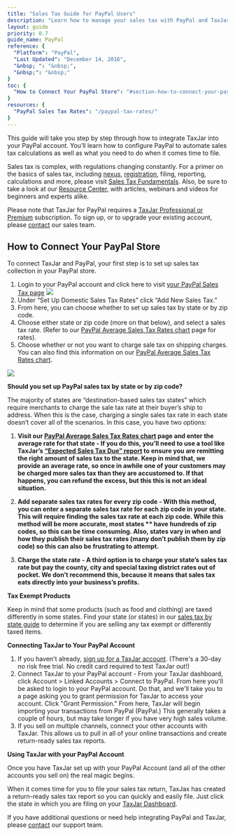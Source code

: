 ```yaml
---
title: "Sales Tax Guide for PayPal Users"
description: "Learn how to manage your sales tax with PayPal and TaxJar."
layout: guide
priority: 0.7
guide_name: PayPal
reference: {
  "Platform": "PayPal",
  "Last Updated": "December 14, 2016",
  "&nbsp; ": "&nbsp;",
  "&nbsp;": "&nbsp;"
}
toc: {
  "How to Connect Your PayPal Store": "#section-how-to-connect-your-paypal-store",
}
resources: {
  "PayPal Sales Tax Rates": "/paypal-tax-rates/"
}
---
```


This guide will take you step by step through how to integrate TaxJar into your PayPal account. You’ll learn how to configure PayPal to automate sales tax calculations as well as what you need to do when it comes time to file.

Sales tax is complex, with regulations changing constantly. For a primer on the basics of sales tax, including [nexus](https://www.taxjar.com/resources/sales-tax/nexus), [registration](https://www.taxjar.com/resources/sales-tax/registration), filing, reporting, calculations and more, please visit [Sales Tax Fundamentals](https://www.taxjar.com/resources/sales-tax). Also, be sure to take a look at our [Resource Center](https://www.taxjar.com/resources/), with articles, webinars and videos for beginners and experts alike.

Please note that TaxJar for PayPal requires a [TaxJar Professional or Premium](https://www.taxjar.com/how-it-works/) subscription. To sign up, or to upgrade your existing account, please [contact](https://www.taxjar.com/contact/) our sales team.

## How to Connect Your PayPal Store

To connect TaxJar and PayPal, your first step is to set up sales tax collection in your PayPal store.

1. Login to your PayPal account and click here to visit [your PayPal Sales Tax page](https://www.paypal.com/webscr?cmd=_profile-sales-tax/)
    ![](/images/guides/paypal/paypal-sales-tax.png)
2. Under “Set Up Domestic Sales Tax Rates” click “Add New Sales Tax.”
3. From here, you can choose whether to set up sales tax by state or by zip code.
4. Choose either state or zip code (more on that below), and select a sales tax rate. (Refer to our [PayPal Average Sales Tax Rates chart](https://www.taxjar.com/sales-tax/find-your-paypal-sales-tax-rates-by-state) page for rates).
5. Choose whether or not you want to charge sale tax on shipping charges. You can also find this information on our [PayPal Average Sales Tax Rates chart](https://www.taxjar.com/sales-tax/find-your-paypal-sales-tax-rates-by-state).

![](/images/guides/paypal/ga-paypal-sales-tax-example.png)

**Should you set up PayPal sales tax by state or by zip code?**

The majority of states are “destination-based sales tax states” which require merchants to charge the sale tax rate at their buyer’s ship to address. When this is the case, charging a single sales tax rate in each state doesn’t cover all of the scenarios. In this case, you have two options:

1. **Visit our [PayPal Average Sales Tax Rates chart](https://www.taxjar.com/paypal-tax-rates/) page and enter the average rate for that state -  If you do this, you’ll need to use a tool like TaxJar’s [“Expected Sales Tax Due” report](https://blog.taxjar.com/expected-sales-tax-collection/) to ensure you are remitting the right amount of sales tax to the state. Keep in mind that, we provide an average rate, so once in awhile one of your customers may be charged more sales tax than they are accustomed to. If that happens, you can refund the excess, but this this is not an ideal situation.**

2. **Add separate sales tax rates for every zip code - With this method, you can enter a separate sales tax rate for each zip code in your state. This will require finding the sales tax rate at each zip code. While this method will be more accurate, most states ** have hundreds of zip codes, so this can be time consuming. Also, states vary in when and how they publish their sales tax rates (many don’t publish them by zip code) so this can also be frustrating to attempt.**

3. **Charge the state rate - A third option is to charge your state’s sales tax rate but pay the county, city and special taxing district rates out of pocket. We don’t recommend this, because it means that sales tax eats directly into your business’s profits.**

**Tax Exempt Products**


Keep in mind that some products (such as food and clothing) are taxed differently in some states. Find your state (or states) in our [sales tax by state guide](https://www.taxjar.com/states) to determine if you are selling any tax exempt or differently taxed items.


**Connecting TaxJar to Your PayPal Account**

1. If you haven't already, [sign up for a TaxJar account](https://app.taxjar.com). (There's a 30-day no risk free trial. No credit card required to test TaxJar out!)
2. Connect TaxJar to your PayPal account - From your TaxJar dashboard, click Account > Linked Accounts > Connect to PayPal. From here you'll be asked to login to your PayPal account. Do that, and we'll take you to a page asking you to grant permission for TaxJar to access your account. Click "Grant Permission." From here, TaxJar will begin importing your transactions from PayPal (PayPal.) This generally takes a couple of hours, but may take longer if you have very high sales volume.
3. If you sell on multiple channels, connect your other accounts with TaxJar. This allows us to pull in all of your online transactions and create return-ready sales tax reports.

**Using TaxJar with your PayPal Account**

Once you have TaxJar set up with your PayPal Account (and all of the other accounts you sell on) the real magic begins.

When it comes time for you to file your sales tax return, TaxJax has created a return-ready sales tax report so you can quickly and easily file. Just click the state in which you are filing on your [TaxJar Dashboard](https://app.taxjar.com/dashboard).

If you have additional questions or need help integrating PayPal and TaxJar, please [contact](https://www.taxjar.com/contact/) our support team.
